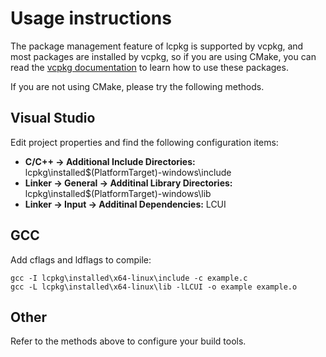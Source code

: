 # Usage instructions

The package management feature of lcpkg is supported by vcpkg, and most packages are installed by vcpkg, so if you are using CMake, you can read the [vcpkg documentation](https://github.com/microsoft/vcpkg) to learn how to use these packages.

If you are not using CMake, please try the following methods.

## Visual Studio

Edit project properties and find the following configuration items:

- **C/C++ -> Additional Include Directories:** lcpkg\installed\$(PlatformTarget)-windows\include
- **Linker -> General -> Additinal Library Directories:** lcpkg\installed\$(PlatformTarget)-windows\lib
- **Linker -> Input -> Additinal Dependencies:** LCUI

## GCC

Add cflags and ldflags to compile:

    gcc -I lcpkg\installed\x64-linux\include -c example.c
    gcc -L lcpkg\installed\x64-linux\lib -lLCUI -o example example.o

## Other

Refer to the methods above to configure your build tools.
